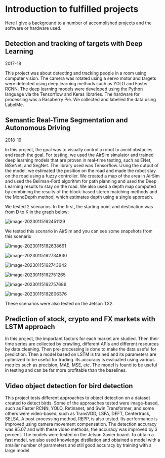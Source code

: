 # Introduction to fulfilled projects

Here I give a background to a number of accomplished projects and the software or hardware used.

## Detection and tracking of targets with Deep Learning

2017-18

This project was about detecting and tracking people in a room using computer vision. The camera was rotated using a servo motor and targets were detected using deep learning methods such as YOLO and Faster RCNN. The deep learning models were developed using the Python language via the Tensorflow and Keras libraries. The hardware for processing was a Raspberry Pie. We collected and labelled the data using LabelMe.



## Semantic Real-Time Segmentation and Autonomous Driving

2018-19

In this project, the goal was to visually control a robot to avoid obstacles and reach the goal. For testing, we used the AirSim simulator and trained deep learning models that are proven in real-time testing, such as ENet, BiSeNet, and SegNet. The library used was Tensorflow. Using the output of the model, we estimated the position on the road and made the robot stay on the road using a fuzzy controller. We created a map of the area in AirSim and used the Bellman-Ford algorithm for path planning and used the Deep Learning results to stay on the road. We also used a depth map computed by combining the results of the block-based stereo matching methods and the MonoDepth method, which estimates depth using a single approach.

We tested 2 scenarios. In the first, the starting point and destination was from D to K in the graph below:

![image-20230115162451129](images/image-20230115161001594.png)

We tested this scenario in AirSim and you can see some snapshots from this scenario

![image-20230115162638691](images/image-20230115162638691.png) 

![image-20230115162734830](images/image-20230115162734830.png)

 ![image-20230115162743642](images/image-20230115162743642.png)

![image-20230115162751265](images/image-20230115162751265.png)

![image-20230115162757686](images/image-20230115162757686.png)

![image-20230115162806376](images/image-20230115162806376.png)

These scenarios were also tested on the Jetson TX2.

## Prediction of stock, crypto and FX markets with LSTM approach

In this project, the important factors for each market are studied. Then their time series are collected by crawling, different APIs and different resources by data cleaning. Then pre-processing is done to make the data useful for prediction. Then a model based on LSTM is trained and its parameters are optimized to be useful for trading. Its accuracy is evaluated using various metrics such as precision, MAE, MSE, etc. The model is found to be useful in testing and can be far more profitable than the baselines.

## Video object detection for bird detection

This project tests different approaches to object detection on a dataset created to detect birds. Some of the approaches tested were image-based, such as Faster RCNN, YOLO, Retinanet, and Swin Transformer, and some others were video-based, such as TransVOD, LSFA, DEFT, Centertrack, SELSA. A post-processing method, REPP, is also tested. Its performance is improved using camera movement compensation. The detection accuracy was 95.07 and with these video methods, the accuracy was improved by 3 percent. The models were tested on the Jetson Xavier board. To obtain a fast model, we also used knowledge distillation and obtained a model with a smaller number of parameters and still good accuracy by training with a large model.

